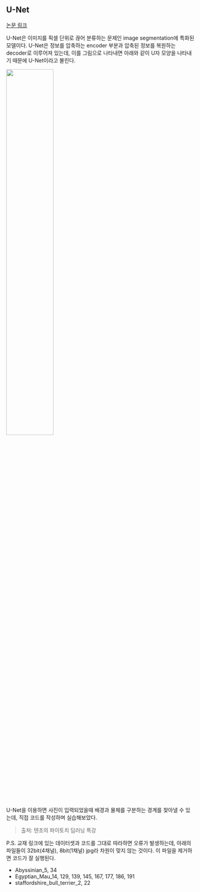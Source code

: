 ## U-Net

[논문 링크](https://arxiv.org/abs/1505.04597)

U-Net은 이미지를 픽셀 단위로 끊어 분류하는 문제인 image segmentation에 특화된 모델이다. U-Net은 정보를 압축하는 encoder 부분과 압축된 정보를 복원하는 decoder로 이루어져 있는데, 이를 그림으로 나타내면 아래와 같이 U자 모양을 나타내기 때문에 U-Net이라고 불린다.

<img src="https://github.com/mathdoyun/U-Net/assets/135238974/77b2a875-5b00-4a45-9a0a-992c52ac75c3" width="50%" height="50%"/>

U-Net을 이용하면 사진이 입력되었을때 배경과 물체를 구분하는 경계를 찾아낼 수 있는데, 직접 코드를 작성하며 실습해보았다.

> 출처: 텐초의 파이토치 딥러닝 특강

P.S. 교재 링크에 있는 데이터셋과 코드를 그대로 따라하면 오류가 발생하는데, 아래의 파일들이 32bit(4채널), 8bit(1채널) jpg라 차원이 맞지 않는 것이다. 이 파일을 제거하면 코드가 잘 실행된다.

- Abyssinian_5, 34
- Egyptian_Mau_14, 129, 139, 145, 167, 177, 186, 191
- staffordshire_bull_terrier_2, 22
